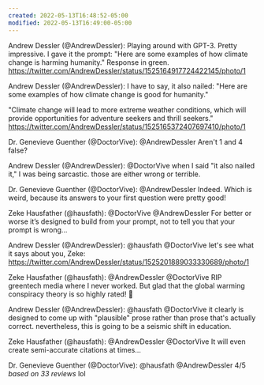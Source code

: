```yaml
---
created: 2022-05-13T16:48:52-05:00
modified: 2022-05-13T16:49:00-05:00
---
```


Andrew Dessler (@AndrewDessler): Playing around with GPT-3.  Pretty impressive.  I gave it the prompt: "Here are some examples of how climate change is harming humanity."  Response in green. https://twitter.com/AndrewDessler/status/1525164917724422145/photo/1

Andrew Dessler (@AndrewDessler): I have to say, it also nailed: "Here are some examples of how climate change is good for humanity."

"Climate change will lead to more extreme weather conditions, which will provide opportunities for adventure seekers and thrill seekers." https://twitter.com/AndrewDessler/status/1525165372407697410/photo/1

Dr. Genevieve Guenther (@DoctorVive): @AndrewDessler Aren't 1 and 4 false?

Andrew Dessler (@AndrewDessler): @DoctorVive when I said "it also nailed it," I was being sarcastic.  those are either wrong or terrible.

Dr. Genevieve Guenther (@DoctorVive): @AndrewDessler Indeed. Which is weird, because its answers to your first question were pretty good!

Zeke Hausfather (@hausfath): @DoctorVive @AndrewDessler For better or worse it’s designed to build from your prompt, not to tell you that your prompt is wrong…

Andrew Dessler (@AndrewDessler): @hausfath @DoctorVive let's see what it says about you, Zeke: https://twitter.com/AndrewDessler/status/1525201889033330689/photo/1

Zeke Hausfather (@hausfath): @AndrewDessler @DoctorVive RIP greentech media where I never worked. But glad that the global warming conspiracy theory is so highly rated! 🤣

Andrew Dessler (@AndrewDessler): @hausfath @DoctorVive it clearly is designed to come up with "plausible" prose rather than prose that's actually correct.  nevertheless, this is going to be a seismic shift in education.

Zeke Hausfather (@hausfath): @AndrewDessler @DoctorVive It will even create semi-accurate citations at times…

Dr. Genevieve Guenther (@DoctorVive): @hausfath @AndrewDessler 4/5 *based on 33 reviews* lol
